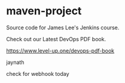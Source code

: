 # maven-project
Source code for James Lee's Jenkins course.

Check out our Latest DevOps PDF book.

https://www.level-up.one/devops-pdf-book

jaynath

check for webhook today
